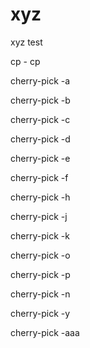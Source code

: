 # xyz

xyz test

cp - cp

cherry-pick -a

cherry-pick -b

cherry-pick -c

cherry-pick -d

cherry-pick -e

cherry-pick -f

cherry-pick -h

cherry-pick -j

cherry-pick -k

cherry-pick -o

cherry-pick -p

cherry-pick -n

cherry-pick -y

cherry-pick -aaa

